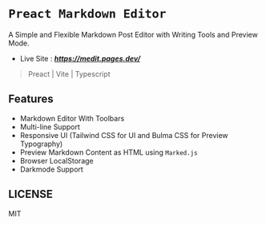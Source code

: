 # `Preact Markdown Editor`

A Simple and Flexible Markdown Post Editor with Writing Tools and Preview Mode.  

- Live Site : ***<https://medit.pages.dev/>***  

> Preact | Vite | Typescript  

## Features

- Markdown Editor With Toolbars
- Multi-line Support
- Responsive UI (Tailwind CSS for UI and Bulma CSS for Preview Typography)
- Preview Markdown Content as HTML using `Marked.js`
- Browser LocalStorage
- Darkmode Support  

## LICENSE

MIT
